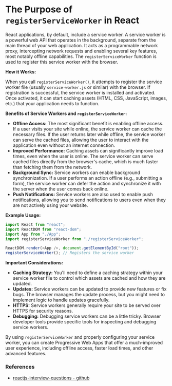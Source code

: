 # The Purpose of `registerServiceWorker` in React

React applications, by default, include a service worker.  A service worker is a powerful web API that operates in the 
background, separate from the main thread of your web application.  It acts as a programmable network proxy, 
intercepting network requests and enabling several key features, most notably offline capabilities.  The 
`registerServiceWorker` function is used to register this service worker with the browser.

**How it Works:**

When you call `registerServiceWorker()`, it attempts to register the service worker file (usually `service-worker.js` or 
similar) with the browser.  If registration is successful, the service worker is installed and activated. Once 
activated, it can start caching assets (HTML, CSS, JavaScript, images, etc.) that your application needs to function.

**Benefits of Service Workers and `registerServiceWorker`:**

* **Offline Access:**  The most significant benefit is enabling offline access.  If a user visits your site while
  online, the service worker can cache the necessary files.  If the user returns later while offline, the service worker 
  can serve the cached files, allowing the user to interact with the application even without an internet connection.
* **Improved Performance:** Caching assets can significantly improve load times, even when the user is online. The
  service worker can serve cached files directly from the browser's cache, which is much faster than fetching them from 
  the network.
* **Background Sync:** Service workers can enable background synchronization.  If a user performs an action offline 
  (e.g., submitting a form), the service worker can defer the action and synchronize it with the server when the user
  comes back online.
* **Push Notifications:** Service workers are also used to enable push notifications, allowing you to send notifications 
  to users even when they are not actively using your website.

**Example Usage:**

```javascript
import React from "react";
import ReactDOM from "react-dom";
import App from "./App";
import registerServiceWorker from "./registerServiceWorker";

ReactDOM.render(<App />, document.getElementById("root"));
registerServiceWorker(); // Registers the service worker
```

**Important Considerations:**

* **Caching Strategy:** You'll need to define a caching strategy within your service worker file to control which assets
  are cached and how they are updated.
* **Updates:** Service workers can be updated to provide new features or fix bugs. The browser manages the update 
  process, but you might need to implement logic to handle updates gracefully.
* **HTTPS:** Service workers generally require your site to be served over HTTPS for security reasons.
* **Debugging:** Debugging service workers can be a little tricky. Browser developer tools provide specific tools for
  inspecting and debugging service workers.

By using `registerServiceWorker` and properly configuring your service worker, you can create Progressive Web Apps that 
offer a much-improved user experience, including offline access, faster load times, and other advanced features.



### References
* [reactjs-interview-questions - github](https://github.com/sudheerj/reactjs-interview-questions?tab=readme-ov-file#what-is-react)